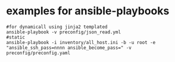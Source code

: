 # examples for ansible-playbooks
```shell
#for dynamicall using jinja2 templated
ansible-playbook -v preconfig/json_read.yml
#static
ansible-playbook -i inventory/all_host.ini -b -u root -e "ansible_ssh_pass=nnnn ansible_become_pass=" -v preconfig/preconfig.yaml
```